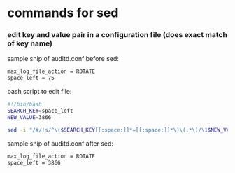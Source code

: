 # commands for sed

### edit key and value pair in a configuration file (does exact match of key name)

sample snip of auditd.conf before sed:
```bash
max_log_file_action = ROTATE
space_left = 75
```

bash script to edit file:
```bash
#!/bin/bash
SEARCH_KEY=space_left
NEW_VALUE=3866

sed -i "/#/!s/^\($SEARCH_KEY[[:space:]]*=[[:space:]]*\)\(.*\)/\1$NEW_VALUE/" /etc/audit/auditd.conf
```

sample snip of auditd.conf after sed:
```bash
max_log_file_action = ROTATE
space_left = 3866
```

